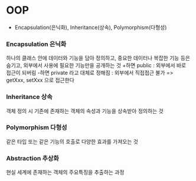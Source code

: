 # OOP
 - Encapsulation(은닉화), Inheritance(상속), Polymorphism(다형성)
### Encapsulation 은닉화
하나의 클래스 안에 데이터와 기능을 담아 정의하고, 중요한 데이터나 복잡한 기능 등은 숨기고, 외부에서 사용에 필요한 기능만을 공개하는 것
+하면 public : 외부에서 바로 접근이 되버림
-하면 private 라고 대체로 정해짐 : 외부에서 직접접근 불가 => getXxx, setXxx 으로 접근한다
### Inheritance 상속
객체 정의 시 기존에 존재하는 객체의 속성과 기능을 상속받아 정의하는 것
### Polymorphism 다형성
같은 타입 또는 같은 기능의 호출로 다양한 효과를 가져오는 것
### Abstraction 추상화
현실 세계에 존재하는 객체의 주요특징을 추출하는 과정
